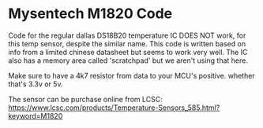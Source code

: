 # Mysentech M1820 Code

Code for the regular dallas DS18B20 temperature IC DOES NOT work, for this temp sensor, despite the similar name.
This code is written based on info from a limited chinese datasheet but seems to work very well. The IC also has a memory area called 'scratchpad' but we aren't using that here.

Make sure to have a 4k7 resistor from data to your MCU's positive. whether that's 3.3v or 5v.

The sensor can be purchase online from LCSC:
https://www.lcsc.com/products/Temperature-Sensors_585.html?keyword=M1820
